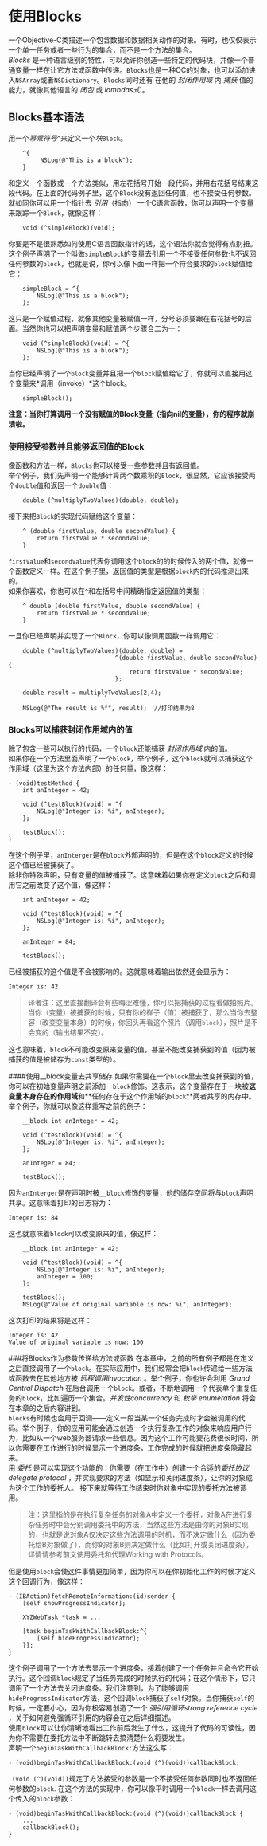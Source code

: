 # 使用Blocks
一个Objective-C类描述一个包含数据和数据相关动作的对象。有时，也仅仅表示一个单一任务或者一些行为的集合，而不是一个方法的集合。  
*Blocks* 是一种语言级别的特性，可以允许你创造一些特定的代码块，并像一个普通变量一样在让它方法或函数中传递。`Blocks`也是一种OC的对象，也可以添加进入`NSArray`或者`NSDictionary`。`Blocks`同时还有 在他的 *封闭作用域* 内 *捕获* 值的能力，就像其他语言的 *闭包* 或 *lambdas式* 。 
## Blocks基本语法
用一个*幂乘符号*`^`来定义一个*块*`Block`。

```
    ^{
         NSLog(@"This is a block");
    }
```

和定义一个函数或一个方法类似，用左花括号开始一段代码，并用右花括号结束这段代码。在上面的代码例子里，这个`Block`没有返回任何值，也不接受任何参数。  
就如同你可以用一个指针去 *引用*（指向） 一个C语言函数，你可以声明一个变量来跟踪一个`Block`，就像这样：

```
    void (^simpleBlock)(void);  
```

你要是不是很熟悉如何使用C语言函数指针的话，这个语法你就会觉得有点别扭。这个例子声明了一个叫做`simpleBlock`的变量去引用一个不接受任何参数也不返回任何参数的`block`，也就是说，你可以像下面一样把一个符合要求的`block`赋值给它：

```
    simpleBlock = ^{
        NSLog(@"This is a block");
    };
```
这只是一个赋值过程，就像其他变量被赋值一样，分号必须要跟在右花括号的后面。当然你也可以把声明变量和赋值两个步骤合二为一：

```
    void (^simpleBlock)(void) = ^{
        NSLog(@"This is a block");
    };
```

当你已经声明了一个`block`变量并且把一个`block`赋值给它了，你就可以直接用这个变量来*调用（invoke）*这个block。

```
    simpleBlock();
```

**注意：当你打算调用一个没有赋值的Block变量（指向nil的变量），你的程序就崩溃啦。**

### 使用接受参数并且能够返回值的Block
像函数和方法一样，`Blocks`也可以接受一些参数并且有返回值。  
举个例子，我们先声明一个能够计算两个数乘积的`Block`，很显然，它应该接受两个`double`值和返回一个`double`值：

```
    double (^multiplyTwoValues)(double, double);
```

接下来把`Block`的实现代码赋给这个变量：

```
    ^ (double firstValue, double secondValue) {
        return firstValue * secondValue;
    }
```

`firstValue`和`secondValue`代表你调用这个`block`的的时候传入的两个值，就像一个函数定义一样。在这个例子里，返回值的类型是根据`block`内的代码推测出来的。  
如果你喜欢，你也可以在`^`和左括号中间精确指定返回值的类型：

```
    ^ double (double firstValue, double secondValue) {
        return firstValue * secondValue;
    }
```

一旦你已经声明并实现了一个`Block`，你可以像调用函数一样调用它：

```
    double (^multiplyTwoValues)(double, double) =
                              ^(double firstValue, double secondValue) {
                                  return firstValue * secondValue;
                              };
 
    double result = multiplyTwoValues(2,4);
 
    NSLog(@"The result is %f", result);  //打印结果为8
```

### Blocks可以捕获封闭作用域内的值
除了包含一些可以执行的代码，一个`block`还能捕获 *封闭作用域* 内的值。  
如果你在一个方法里面声明了一个`block`，举个例子，这个`block`就可以捕获这个作用域（这里为这个方法内部）的任何量，像这样：

```
- (void)testMethod {
    int anInteger = 42;
 
    void (^testBlock)(void) = ^{
        NSLog(@"Integer is: %i", anInteger);
    };
 
    testBlock();
}
```

在这个例子里，`anInterger`是在`block`外部声明的，但是在这个`block`定义的时候这个值已经被捕获了。  
除非你特殊声明，只有变量的值被捕获了。这意味着如果你在定义`block`之后和调用它之前改变了这个值，像这样：

```
    int anInteger = 42;
 
    void (^testBlock)(void) = ^{
        NSLog(@"Integer is: %i", anInteger);
    };
 
    anInteger = 84;
 
    testBlock();
```

已经被捕获的这个值是不会被影响的。这就意味着输出依然还会显示为：

```
Integer is: 42
```

>译者注：这里直接翻译会有些晦涩难懂，你可以把捕获的过程看做拍照片。当你（变量）被捕获的时候，只有你的样子（值）被捕获了，那么当你去整容（改变变量本身）的时候，你回头再看这个照片（调用`block`），照片是不会变的（输出结果不变）。

这也意味着，`block`不可能改变原来变量的值，甚至不能改变捕获到的值（因为被捕获的值是被储存为`const`类型的）。

####使用__block变量去共享储存
如果你需要在一个`block`里去改变捕获到的值，你可以在初始变量声明之前添加`__block`修饰。这表示，这个变量存在于一块被**这变量本身存在的作用域**和**任何存在于这个作用域的`block`**两者共享的内存中。  
举个例子，你就可以像这样重写之前的例子：

```
    __block int anInteger = 42;
 
    void (^testBlock)(void) = ^{
        NSLog(@"Integer is: %i", anInteger);
    };
 
    anInteger = 84;
 
    testBlock();
```

因为`anInterger`是在声明时被`__block`修饰的变量，他的储存空间将与`block`声明共享。这意味着打印的日志将为：

```
Integer is: 84
```
这也就意味着`block`可以改变原来的值，像这样：

```
    __block int anInteger = 42;
 
    void (^testBlock)(void) = ^{
        NSLog(@"Integer is: %i", anInteger);
        anInteger = 100;
    };
 
    testBlock();
    NSLog(@"Value of original variable is now: %i", anInteger);
```

这次打印的结果将是这样：

```
Integer is: 42
Value of original variable is now: 100
```

###将Blocks作为参数传递给方法或函数
在本章中，之前的所有例子都是在定义之后直接调用了一个`block`。在实际应用中，我们经常会把`block`传递给一些方法或函数去在其他地方被 *远程调用invocation* 。举个例子，你也许会利用 *Grand Central Dispatch* 在后台调用一个`block`。或者，不断地调用一个代表单个重复任务的`block`，比如遍历一个集合。*并发性concurrency* 和 *枚举 enumeration* 将会在本章的之后内容讲到。   
`blocks`有时候也会用于回调——定义一段当某一个任务完成时才会被调用的代码。举个例子，你的应用可能会通过创造一个执行复杂工作的对象来响应用户行为，比如从一个web服务器请求一些信息。因为这个工作可能要花费很长时间，所以你需要在工作进行的时候显示一个进度条，工作完成的时候就把进度条隐藏起来。    
用 *委托* 是可以实现这个功能的：你需要（在工作中）创建一个合适的*委托协议 delegate protocal* ，并实现要求的方法（如显示和关闭进度条），让你的对象成为这个工作的委托人。 接下来就等待工作结束时你对象中实现的委托方法被调用。
>注：这里指的是在执行复杂任务的对象A中定义一个委托，对象A在进行复杂任务时中会分别调用委托中的方法，当然这些方法是由你的对象B实现的，也就是说对象A仅决定这些方法调用的时机，而不决定做什么（因为委托给B对象做了），而你的对象B则决定做什么（比如打开或关闭进度条），详情请参考前文使用委托和代理Working with Protocols。

但是使用`block`会使这件事情更加简单，因为你可以在你初始化工作的时候才定义这个回调行为，像这样：

```
- (IBAction)fetchRemoteInformation:(id)sender {
    [self showProgressIndicator];
 
    XYZWebTask *task = ...
 
    [task beginTaskWithCallbackBlock:^{
        [self hideProgressIndicator];
    }];
}
```

这个例子调用了一个方法去显示一个进度条，接着创建了一个任务并且命令它开始执行。这个回调`block`规定了当任务完成的时候执行的代码；在这个情形下，它只调用了一个方法去关闭进度条。我们注意到，为了能够调用`hideProgressIndicator`方法，这个回调`block`捕获了`self`对象。当你捕获`self`的时候，一定要小心，因为你极容易创造了一个 *强引用循环strong reference cycle* ，关于如何避免强循环引用的内容会在之后详细描述。  
使用`block`可以让你清晰地看出工作前后发生了什么，这提升了代码的可读性，因为你不需要在委托方法中不断跳转去搞清楚什么将要发生。  
声明一个`beginTaskWithCallbackBlock:`方法这么写：

```
- (void)beginTaskWithCallbackBlock:(void (^)(void))callbackBlock;
```

` (void (^)(void))`规定了方法接受的参数是一个不接受任何参数同时也不返回任何参数的`block`. 在这个方法的实现中，你可以像平时调用一个`block`一样去调用这个传入的`block`参数：

```
- (void)beginTaskWithCallbackBlock:(void (^)(void))callbackBlock {
    ...
    callbackBlock();
}
```



